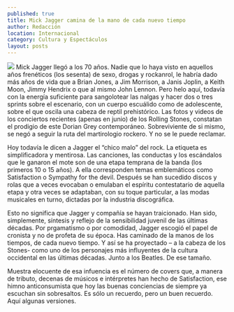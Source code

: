 ```yaml
---
published: true
title: Mick Jagger camina de la mano de cada nuevo tiempo
author: Redacción
location: Internacional
category: Cultura y Espectáculos
layout: posts
---
```


![](http://i.imgur.com/DWq1P9pm.jpg)
Mick Jagger llegó a los 70 años. Nadie que lo haya visto en aquellos años frenéticos (los sesenta) de sexo, drogas y rockanrol, le habría dado más años de vida que a Brian Jones, a Jim Morrison, a Janis Joplin, a Keith Moon, Jimmy Hendrix o que al mismo John Lennon. Pero helo aquí, todavía con la energía suficiente para sangolotear las nalgas y hacer dos o tres sprints sobre el escenario, con un cuerpo escuálido como de adolescente, sobre el que oscila una cabeza de reptil prehistórico. Las fotos y videos de los conciertos recientes (apenas en junio) de los Rolling Stones, constatan el prodigio de este Dorian Grey contemporáneo. Sobreviviente de si mismo, se negó a seguir la ruta del martirologio rockero. Y no se le puede reclamar.

Hoy todavía le dicen a Jagger el “chico malo” del rock. La etiqueta es simplificadora y mentirosa. Las canciones, las conductas y los escándalos que le ganaron el mote son de una etapa temprana de la banda (los primeros 10 o 15 años). A ella corresponden temas emblemáticos como Satisfaction o Sympathy for the devil. Después se han sucedido discos y rolas que a veces evocaban o emulaban el espíritu contestatario de aquella etapa y otra veces se adaptaban, con su toque particular, a las modas musicales en turno, dictadas por la industria discográfica.

Esto no significa que Jagger y compañía se hayan traicionado. Han sido, simplemente, síntesis y reflejo de la sensibilidad juvenil de las últimas décadas. Por prgamatismo o por comodidad, Jagger escogió el papel de cronista y no de profeta de su época. Has caminado de la manos de los tiempos, de cada nuevo tiempo. Y así se ha proyectado – a la cabeza de los Stones- como uno de los personajes más influyentes de la cultura occidental en las últimas décadas. Junto a los Beatles. De ese tamaño.

Muestra elocuente de esa infuencia es el número de covers que, a manera de tributo, decenas de músicos e intérpretes han hecho de Satisfaction, ese himno anticonsumista que hoy las buenas conciencias de siempre ya escuchan sin sobresaltos. Es sólo un recuerdo, pero un buen recuerdo. Aquí algunas versiones.
